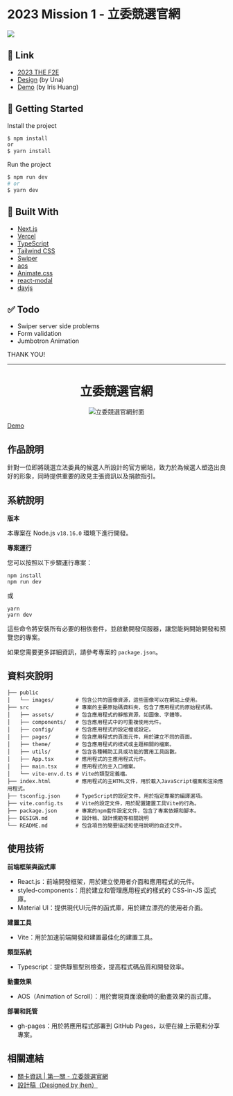 # 2023 Mission 1 - 立委競選官網

![](https://images.thef2e.com//works/217_2023-11-07T08:29:32.597Z.png)

## 🔗 Link

- [2023 THE F2E](https://2023.thef2e.com/news)
- [Design](<https://www.figma.com/file/GDvhrmKAtFgcHe5aVjBci0/2023TheF2E-%E7%AC%AC%E4%B8%80%E9%9A%8E%E6%AE%B5-%E7%AB%8B%E5%A7%94%E7%AB%B6%E9%81%B8%E5%AE%98%E7%B6%B2(UNA)?type=design&node-id=0-1&mode=design>) (by Una)
- [Demo](https://cat-campaign-website-iqko.vercel.app/) (by Iris Huang)

## 🚀 Getting Started

Install the project

```bash
$ npm install
or
$ yarn install
```

Run the project

```bash
$ npm run dev
# or
$ yarn dev
```

## 🔧 Built With

- [Next.js](https://nextjs.org/)
- [Vercel](https://vercel.com/)
- [TypeScript](https://www.typescriptlang.org/)
- [Tailwind CSS](https://tailwindcss.com/)
- [Swiper](https://swiperjs.com/)
- [aos](https://michalsnik.github.io/aos/)
- [Animate.css](https://animate.style/)
- [react-modal](https://www.npmjs.com/package/react-modal)
- [dayjs](https://day.js.org/)

## ✅ Todo

- Swiper server side problems
- Form validation
- Jumbotron Animation

THANK YOU!



------------------------------------------------------------




<div align="center">

# 立委競選官網

![立委競選官網封面](public/images/cover.png)

</div>

[Demo](https://timingjl.github.io/legislative-campaign-official-website-by-jhen/)

## 作品說明

針對一位即將競選立法委員的候選人所設計的官方網站，致力於為候選人塑造出良好的形象，同時提供重要的政見主張資訊以及捐款指引。

## 系統說明

**版本**

本專案在 Node.js `v18.16.0` 環境下進行開發。

**專案運行**

您可以按照以下步驟運行專案：

```shell
npm install
npm run dev
```

或

```shell
yarn
yarn dev
```

這些命令將安裝所有必要的相依套件，並啟動開發伺服器，讓您能夠開始開發和預覽您的專案。

如果您需要更多詳細資訊，請參考專案的 `package.json`。

## 資料夾說明

```shell
├── public
│   └── images/       # 包含公共的圖像資源，這些圖像可以在網站上使用。
├── src               # 專案的主要原始碼資料夾，包含了應用程式的原始程式碼。
│   ├── assets/       # 包含應用程式的靜態資源，如圖像、字體等。
│   ├── components/   # 包含應用程式中的可重複使用元件。
│   ├── config/       # 包含應用程式的設定檔或設定。
│   ├── pages/        # 包含應用程式的頁面元件，用於建立不同的頁面。
│   ├── theme/        # 包含應用程式的樣式或主題相關的檔案。
│   ├── utils/        # 包含各種輔助工具或功能的實用工具函數。
│   ├── App.tsx       # 應用程式的主應用程式元件。
│   ├── main.tsx      # 應用程式的主入口檔案。
│   └── vite-env.d.ts # Vite的類型定義檔。
├── index.html        # 應用程式的主HTML文件，用於載入JavaScript檔案和渲染應用程式。
├── tsconfig.json     # TypeScript的設定文件，用於指定專案的編譯選項。
├── vite.config.ts    # Vite的設定文件，用於配置建置工具Vite的行為。
├── package.json      # 專案的npm套件設定文件，包含了專案依賴和腳本。
├── DESIGN.md         # 設計稿、設計規範等相關說明
└── README.md         # 包含項目的簡要描述和使用說明的自述文件。
```

## 使用技術

**前端框架與函式庫**

- React.js：前端開發框架，用於建立使用者介面和應用程式的元件。
- styled-components：用於建立和管理應用程式的樣式的 CSS-in-JS 函式庫。
- Material UI：提供現代UI元件的函式庫，用於建立漂亮的使用者介面。

**建置工具**

- Vite：用於加速前端開發和建置最佳化的建置工具。

**類型系統**

- Typescript：提供靜態型別檢查，提高程式碼品質和開發效率。

**動畫效果**

- AOS（Animation of Scroll）：用於實現頁面滾動時的動畫效果的函式庫。

**部署和託管**

- gh-pages：用於將應用程式部署到 GitHub Pages，以便在線上示範和分享專案。

## 相關連結

- [關卡資訊 | 第一關 - 立委競選官網](https://chalk-freedom-ec6.notion.site/b09625633b8d46dcb7908c033d01dbce)
- [設計稿（Designed by jhen）](https://www.figma.com/file/DCnuTZQ00D5VHiDkBLhxQ3/2023-The-F2E-%E7%AB%8B%E5%A7%94%E7%AB%B6%E9%81%B8%E5%AE%98%E7%B6%B2?type=design&node-id=139-170&mode=design&t=UsLYBWxOc2z0cFG2-0)

